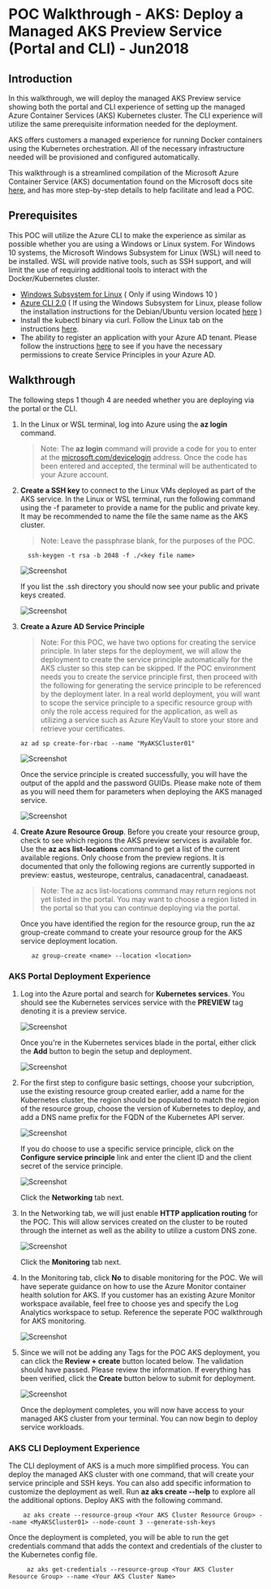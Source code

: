 # POC Walkthrough - AKS: Deploy a Managed AKS Preview Service (Portal and CLI) - Jun2018

## Introduction
In this walkthrough, we will deploy the managed AKS Preview service showing both the portal and CLI experience of setting up the managed Azure Container Services (AKS) Kubernetes cluster. The CLI experience will utilize the same prerequisite information needed for the deployment. 

AKS offers customers a managed experience for running Docker containers using the Kubernetes orchestration. All of the necessary infrastructure needed will be provisioned and configured automatically. 

This walkthrough is a streamlined compilation of the Microsoft Azure Container Service (AKS) documentation found on the Microsoft docs site [here](https://docs.microsoft.com/en-us/azure/aks/intro-kubernetes), and has more step-by-step details to help facilitate and lead a POC.

## Prerequisites
This POC will utilize the Azure CLI to make the experience as similar as possible whether you are using a Windows or Linux system. For Windows 10 systems, the Microsoft Windows Subsystem for Linux (WSL) will need to be installed. WSL will provide native tools, such as SSH support, and will limit the use of requiring additional tools to interact with the Docker/Kubernetes cluster.
* [Windows Subsystem for Linux](https://docs.microsoft.com/en-us/windows/wsl/install-win10) ( Only if using Windows 10 )
* [Azure CLI 2.0](https://docs.microsoft.com/en-us/cli/azure/install-azure-cli?view=azure-cli-latest) ( If using the Windows Subsystem for Linux, please follow the installation instructions for the Debian/Ubuntu version located [here](https://docs.microsoft.com/en-us/cli/azure/install-azure-cli-apt?view=azure-cli-latest) )
* Install the kubectl binary via curl. Follow the Linux tab on the instructions [here](https://kubernetes.io/docs/tasks/tools/install-kubectl/#install-kubectl-binary-via-curl). 
* The ability to register an application with your Azure AD tenant. Please follow the instructions [here](https://docs.microsoft.com/en-us/azure/azure-resource-manager/resource-group-create-service-principal-portal#required-permissions) to see if you have the necessary permissions to create Service Principles in your Azure AD.

## Walkthrough
The following steps 1 though 4 are needed whether you are deploying via the portal or the CLI. 

1. In the Linux or WSL terminal, log into Azure using the **az login** command.

   > Note: The **az login** command will provide a code for you to enter at the [microsoft.com/devicelogin](https://microsoft.com/devicelogin) address. Once the code has been entered and accepted, the terminal will be authenticated to your Azure account.

2. **Create a SSH key** to connect to the Linux VMs deployed as part of the AKS service. In the Linux or WSL terminal, run the following command using the -f parameter to provide a name for the public and private key. It may be recommended to name the file the same name as the AKS cluster.
   > Note: Leave the passphrase blank, for the purposes of the POC.
    ```
      ssh-keygen -t rsa -b 2048 -f ./<key file name>
    ```
    ![Screenshot](images/acs-aks-managed-deployment/portal-AKS-preview-create-sshkey-01.png)
    
    If you list the .ssh directory you should now see your public and private keys created.
    
    ![Screenshot](images/acs-aks-managed-deployment/portal-AKS-preview-create-sshkey-02.png)
    
3. **Create a Azure AD Service Principle**
     > Note: For this POC, we have two options for creating the service principle. In later steps for the deployment, we will allow the deployment to create the service principle automatically for the AKS cluster so this step can be skipped. If the POC environment needs you to create the service principle first, then proceed with the following for generating the service principle to be referenced by the deployment later. In a real world deployment, you will want to scope the service principle to a specific resource group with only the role access required for the application, as well as utilizing a service such as Azure KeyVault to store your store and retrieve your certificates.
     
     ```
     az ad sp create-for-rbac --name "MyAKSCluster01"
     ```
     ![Screenshot](images/acs-aks-managed-deployment/portal-AKS-preview-create-sp-01.png)
     
     Once the service principle is created successfully, you will have the output of the appId and the password GUIDs. Please make note of them as you will need them for parameters when deploying the AKS managed service.
     
     ![Screenshot](images/acs-aks-managed-deployment/portal-AKS-preview-create-sp-02.png)
     
 4. **Create Azure Resource Group**. Before you create your resource group, check to see which regions the AKS preview services is available for. Use the **az acs list-locations** command to get a list of the current available regions. Only choose from the preview regions. It is documented that only the following regions are currently supported in preview: eastus, westeurope, centralus, canadacentral, canadaeast.
 
      > Note: The az acs list-locations command may return regions not yet listed in the portal. You may want to choose a region listed in the portal so that you can continue deploying via the portal.
      
      Once you have identified the region for the resource group, run the az group-create command to create your resource group for the AKS service deployment location.
      ```
         az group-create <name> --location <location>
      ```
  
  ### AKS Portal Deployment Experience
  1. Log into the Azure portal and search for **Kubernetes services**. You should see the Kubernetes services service with the **PREVIEW** tag denoting it is a preview service.
      
      ![Screenshot](images/acs-aks-managed-deployment/portal-AKS-preview-services-search-062018.png)
 
      Once you're in the Kubernetes services blade in the portal, either click the **Add** button to begin the setup and deployment.
      
      ![Screenshot](images/acs-aks-managed-deployment/portal-AKS-preview-services-add-link-062018.png)
      
  2. For the first step to configure basic settings, choose your subcription, use the existing resource group created earlier, add a name for the Kubernetes cluster, the region should be populated to match the region of the resource group, choose the version of Kubernetes to deploy, and add a DNS name prefix for the FQDN of the Kubernetes API server.
  
      ![Screenshot](images/acs-aks-managed-deployment/portal-AKS-preview-create-step-01-basics-062018.png)
      
      If you do choose to use a specific service principle, click on the **Configure service principle** link and enter the client ID and the client secret of the service principle.
      
      ![Screenshot](images/acs-aks-managed-deployment/portal-AKS-preview-create-step-01a-basics-062018.png)
      
      Click the **Networking** tab next.
      
  3. In the Networking tab, we will just enable **HTTP application routing** for the POC. This will allow services created on the cluster to be routed through the internet as well as the ability to utilize a custom DNS zone.
      
      ![Screenshot](images/acs-aks-managed-deployment/portal-AKS-preview-create-step-02-networking-062018.png)
      
      Click the **Monitoring** tab next.
      
 
  4. In the Monitoring tab, click **No** to disable monitoring for the POC. We will have seperate guidance on how to use the Azure Monitor container health solution for AKS. If you customer has an existing Azure Monitor workspace available, feel free to choose yes and specify the Log Analytics workspace to setup. Reference the seperate POC walkthrough for AKS monitoring. 
   
      ![Screenshot](images/acs-aks-managed-deployment/portal-AKS-preview-create-step-02-networking-062018.png)
  
   5. Since we will not be adding any Tags for the POC AKS deployment, you can click the **Review + create** button located below. The validation should have passed. Please review the information. If everything has been verified, click the **Create** button below to submit for deployment.
      
      ![Screenshot](images/acs-aks-managed-deployment/portal-AKS-preview-create-step-04-reviewcreate-062018.png)
      
      Once the deployment completes, you will now have access to your managed AKS cluster from your terminal. You can now begin to deploy service workloads.
 
  ### AKS CLI Deployment Experience    
  The CLI deployment of AKS is a much more simplified process. You can deploy the managed AKS cluster with one command, that will create your service principle and SSH keys. You can also add specific information to customize the deployment as well. Run **az aks create --help** to explore all the additional options. Deploy AKS with the following command.
  
  ```
      az aks create --resource-group <Your AKS Cluster Resource Group> --name <MyAKSCluster01> --node-count 3 --generate-ssh-keys
  ```
  
  Once the deployment is completed, you will be able to run the get credentials command that adds the context and credentials of the cluster to the Kubernetes config file.
   
  ```
       az aks get-credentials --resource-group <Your AKS Cluster Resource Group> --name <Your AKS Cluster Name>
  ```
  
